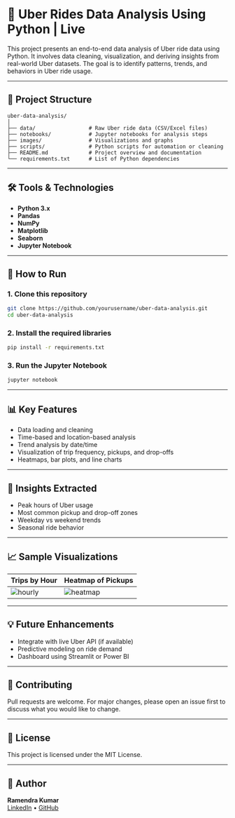 
# 🚗 Uber Rides Data Analysis Using Python | Live

This project presents an end-to-end data analysis of Uber ride data using Python. It involves data cleaning, visualization, and deriving insights from real-world Uber datasets. The goal is to identify patterns, trends, and behaviors in Uber ride usage.

---

## 📁 Project Structure

```
uber-data-analysis/
│
├── data/                 # Raw Uber ride data (CSV/Excel files)
├── notebooks/            # Jupyter notebooks for analysis steps
├── images/               # Visualizations and graphs
├── scripts/              # Python scripts for automation or cleaning
├── README.md             # Project overview and documentation
└── requirements.txt      # List of Python dependencies
```

---

## 🛠️ Tools & Technologies

- **Python 3.x**
- **Pandas**
- **NumPy**
- **Matplotlib**
- **Seaborn**
- **Jupyter Notebook**

---

## 🚀 How to Run

### 1. Clone this repository

```bash
git clone https://github.com/yourusername/uber-data-analysis.git
cd uber-data-analysis
```

### 2. Install the required libraries

```bash
pip install -r requirements.txt
```

### 3. Run the Jupyter Notebook

```bash
jupyter notebook
```

---

## 📊 Key Features

- Data loading and cleaning
- Time-based and location-based analysis
- Trend analysis by date/time
- Visualization of trip frequency, pickups, and drop-offs
- Heatmaps, bar plots, and line charts

---

## 📌 Insights Extracted

- Peak hours of Uber usage
- Most common pickup and drop-off zones
- Weekday vs weekend trends
- Seasonal ride behavior

---

## 📈 Sample Visualizations

| Trips by Hour | Heatmap of Pickups |
|---------------|--------------------|
| ![hourly](images/hourly_trips.png) | ![heatmap](images/heatmap.png) |

---

## 💡 Future Enhancements

- Integrate with live Uber API (if available)
- Predictive modeling on ride demand
- Dashboard using Streamlit or Power BI

---

## 🤝 Contributing

Pull requests are welcome. For major changes, please open an issue first to discuss what you would like to change.

---

## 📄 License

This project is licensed under the MIT License.

---

## 👤 Author

**Ramendra Kumar**  
[LinkedIn](https://linkedin.com/in/yourprofile) • [GitHub](https://github.com/yourusername)
